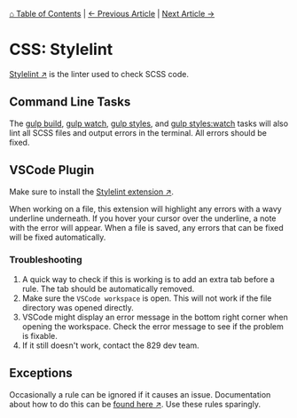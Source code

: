 [⌂ Table of Contents](/docs/README.md) | [← Previous Article](/docs/best-practices/linting/README.md) | [Next Article →](/docs/best-practices/linting/js-eslint.md)

# CSS: Stylelint
[Stylelint ↗](https://stylelint.io/) is the linter used to check SCSS code.

## Command Line Tasks
The [gulp build](/docs/gulp/additional-tasks.md), [gulp watch](/docs/gulp/additional-tasks.md), [gulp styles](/docs/gulp/additional-tasks.md), and [gulp styles:watch](/docs/gulp/additional-tasks.md) tasks will also lint all SCSS files and output errors in the terminal. All errors should be fixed.

## VSCode Plugin
Make sure to install the [Stylelint extension ↗](https://marketplace.visualstudio.com/items?itemName=stylelint.vscode-stylelint).

When working on a file, this extension will highlight any errors with a wavy underline underneath. If you hover your cursor over the underline, a note with the error will appear. When a file is saved, any errors that can be fixed will be fixed automatically.

### Troubleshooting
1. A quick way to check if this is working is to add an extra tab before a rule. The tab should be automatically removed.
2. Make sure the `VSCode workspace` is open. This will not work if the file directory was opened directly.
3. VSCode might display an error message in the bottom right corner when opening the workspace. Check the error message to see if the problem is fixable.
4. If it still doesn't work, contact the 829 dev team.

## Exceptions
Occasionally a rule can be ignored if it causes an issue. Documentation about how to do this can be [found here ↗](https://stylelint.io/user-guide/ignore-code/). Use these rules sparingly.